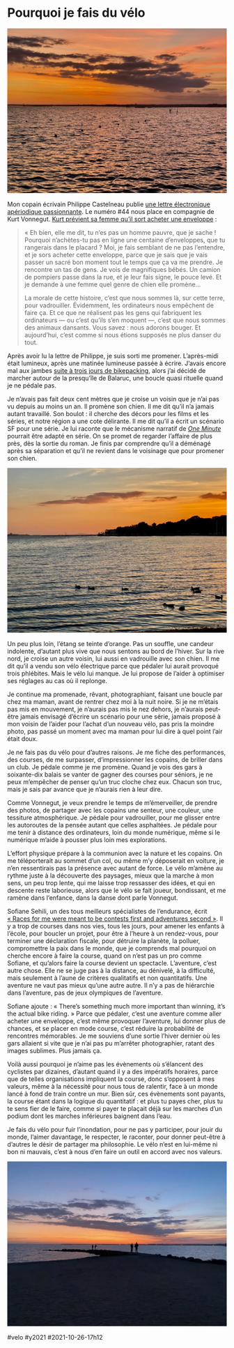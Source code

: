 # Pourquoi je fais du vélo

![Bouzigues](_i/IMG_3624.webp)

Mon copain écrivain Philippe Castelneau publie [une lettre électronique apériodique passionnante](https://castelneau.substack.com/). Le numéro #44 nous place en compagnie de Kurt Vonnegut. [Kurt prévient sa femme qu’il sort acheter une enveloppe](https://amyeighttrack.wordpress.com/2010/12/04/kurt-vonnegut-on-david-brancaccio/) :

> « Eh bien, elle me dit, tu n’es pas un homme pauvre, que je sache ! Pourquoi n’achètes-tu pas en ligne une centaine d’enveloppes, que tu rangerais dans le placard ? Moi, je fais semblant de ne pas l’entendre, et je sors acheter cette enveloppe, parce que je sais que je vais passer un sacré bon moment tout le temps que ça va me prendre. Je rencontre un tas de gens. Je vois de magnifiques bébés. Un camion de pompiers passe dans la rue, et je leur fais signe, le pouce levé. Et je demande à une femme quel genre de chien elle promène…
>  
>  La morale de cette histoire, c’est que nous sommes là, sur cette terre, pour vadrouiller. Évidemment, les ordinateurs nous empêchent de faire ça. Et ce que ne réalisent pas les gens qui fabriquent les ordinateurs — ou c’est qu’ils s’en moquent —, c’est que nous sommes des animaux dansants. Vous savez : nous adorons bouger. Et aujourd’hui, c’est comme si nous étions supposés ne plus danser du tout.

Après avoir lu la lettre de Philippe, je suis sorti me promener. L’après-midi était lumineux, après une matinée lumineuse passée à écrire. J’avais encore mal aux jambes [suite à trois jours de bikepacking](les-100-miles-de-lozere-en-bikepacking.md), alors j’ai décidé de marcher autour de la presqu’île de Balaruc, une boucle quasi rituelle quand je ne pédale pas.

Je n’avais pas fait deux cent mètres que je croise un voisin que je n’ai pas vu depuis au moins un an. Il promène son chien. Il me dit qu’il n’a jamais autant travaillé. Son boulot : il cherche des décors pour les films et les séries, et notre région a une cote délirante. Il me dit qu’il a écrit un scénario SF pour une série. Je lui raconte que le mécanisme narratif de *[One Minute](../../comments/page/une-minute.md)* pourrait être adapté en série. On se promet de regarder l’affaire de plus près, dès la sortie du roman. Je finis par comprendre qu’il a déménagé après sa séparation et qu’il ne revient dans le voisinage que pour promener son chien.

![Les canards](_i/IMG_3615.webp)

Un peu plus loin, l’étang se teinte d’orange. Pas un souffle, une candeur indolente, d’autant plus vive que nous sentons au bord de l’hiver. Sur la rive nord, je croise un autre voisin, lui aussi en vadrouille avec son chien. Il me dit qu’il a vendu son vélo électrique parce que pédaler lui aurait provoqué trois phlébites. Mais le vélo lui manque. Je lui propose de l’aider à optimiser ses réglages au cas où il replonge.

Je continue ma promenade, rêvant, photographiant, faisant une boucle par chez ma maman, avant de rentrer chez moi à la nuit noire. Si je ne m’étais pas mis en mouvement, je n’aurais pas mis le nez dehors, je n’aurais peut-être jamais envisagé d’écrire un scénario pour une série, jamais proposé à mon voisin de l’aider pour l’achat d’un nouveau vélo, pas pris la moindre photo, pas passé un moment avec ma maman pour lui dire à quel point l’air était doux.

Je ne fais pas du vélo pour d’autres raisons. Je me fiche des performances, des courses, de me surpasser, d’impressionner les copains, de briller dans un club. Je pédale comme je me promène. Quand je vois des gars à soixante-dix balais se vanter de gagner des courses pour séniors, je ne peux m’empêcher de penser qu’un truc cloche chez eux. Chacun son truc, mais je sais par avance que je n’aurais rien à leur dire.

Comme Vonnegut, je veux prendre le temps de m’émerveiller, de prendre des photos, de partager avec les copains une senteur, une couleur, une tessiture atmosphérique. Je pédale pour vadrouiller, pour me glisser entre les autoroutes de la pensée autant que celles asphaltées. Je pédale pour me tenir à distance des ordinateurs, loin du monde numérique, même si le numérique m’aide à pousser plus loin mes explorations.

L’effort physique prépare à la communion avec la nature et les copains. On me téléporterait au sommet d’un col, ou même m’y déposerait en voiture, je n’en ressentirais pas la présence avec autant de force. Le vélo m’amène au rythme juste à la découverte des paysages, mieux que la marche à mon sens, un peu trop lente, qui me laisse trop ressasser des idées, et qui en descente reste laborieuse, alors que le vélo se fait joueur, bondissant, et me ramène dans l’enfance, dans la danse dont parle Vonnegut.

Sofiane Sehili, un des tous meilleurs spécialistes de l’endurance, écrit [« Races for me were meant to be contests first and adventures second »](https://www.facebook.com/sofiane.shl/posts/10159579257049805). Il y a trop de courses dans nos vies, tous les jours, pour amener les enfants à l’école, pour boucler un projet, pour être à l’heure à un rendez-vous, pour terminer une déclaration fiscale, pour détruire la planète, la polluer, compromettre la paix dans le monde, que je comprends mal pourquoi on cherche encore à faire la course, quand on n’est pas un pro comme Sofiane, et qu’alors faire la course devient un spectacle. L’aventure, c’est autre chose. Elle ne se juge pas à la distance, au dénivelé, à la difficulté, mais seulement à l’aune de critères qualitatifs et non quantitatifs. Une aventure ne vaut pas mieux qu’une autre autre. Il n’y a pas de hiérarchie dans l’aventure, pas de jeux olympiques de l’aventure.

Sofiane ajoute : « There’s something much more important than winning, it’s the actual bike riding. » Parce que pédaler, c’est une aventure comme aller acheter une enveloppe, c’est même provoquer l’aventure, lui donner plus de chances, et se placer en mode course, c’est réduire la probabilité de rencontres mémorables. Je me souviens d’une sortie l’hiver dernier où les gars allaient si vite que je n’ai pas pu m’arrêter photographier, ratant des images sublimes. Plus jamais ça.

Voilà aussi pourquoi je n’aime pas les évènements où s’élancent des cyclistes par dizaines, d’autant quand il y a des impératifs horaires, parce que de telles organisations impliquent la course, donc s’opposent à mes valeurs, même à la nécessité pour nous tous de ralentir, face à un monde lancé à fond de train contre un mur. Bien sûr, ces évènements sont payants, la course étant dans la logique du quantitatif : et plus tu payes cher, plus tu te sens fier de le faire, comme si payer te plaçait déjà sur les marches d’un podium dont les marches inférieures baignent dans l’eau.

Je fais du vélo pour fuir l’inondation, pour ne pas y participer, pour jouir du monde, l’aimer davantage, le respecter, le raconter, pour donner peut-être à d’autres le désir de partager ma philosophie. Le vélo n’est en lui-même ni bon ni mauvais, c’est à nous d’en faire un outil en accord avec nos valeurs.

![Pêcheurs](_i/IMG_3625.webp)

#velo #y2021 #2021-10-26-17h12
